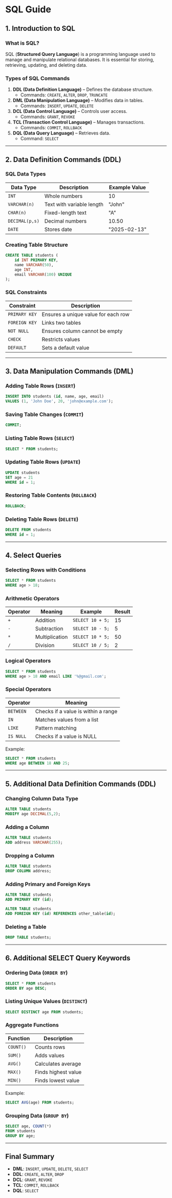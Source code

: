 
# SQL Guide

## 1. Introduction to SQL
### What is SQL?
SQL (**Structured Query Language**) is a programming language used to manage and manipulate relational databases. It is essential for storing, retrieving, updating, and deleting data.

### Types of SQL Commands
1. **DDL (Data Definition Language)** – Defines the database structure.
   - Commands: `CREATE`, `ALTER`, `DROP`, `TRUNCATE`
2. **DML (Data Manipulation Language)** – Modifies data in tables.
   - Commands: `INSERT`, `UPDATE`, `DELETE`
3. **DCL (Data Control Language)** – Controls user access.
   - Commands: `GRANT`, `REVOKE`
4. **TCL (Transaction Control Language)** – Manages transactions.
   - Commands: `COMMIT`, `ROLLBACK`
5. **DQL (Data Query Language)** – Retrieves data.
   - Command: `SELECT`

---

## 2. Data Definition Commands (DDL)
### SQL Data Types

| Data Type      | Description                     | Example Value |
|---------------|---------------------------------|--------------|
| `INT`         | Whole numbers                  | 10           |
| `VARCHAR(n)`  | Text with variable length      | "John"       |
| `CHAR(n)`     | Fixed-length text              | "A"          |
| `DECIMAL(p,s)`| Decimal numbers                | 10.50        |
| `DATE`        | Stores date                    | "2025-02-13" |

### Creating Table Structure
```sql
CREATE TABLE students (
    id INT PRIMARY KEY,
    name VARCHAR(50),
    age INT,
    email VARCHAR(100) UNIQUE
);
```

### SQL Constraints

| Constraint    | Description                              |
|--------------|------------------------------------------|
| `PRIMARY KEY` | Ensures a unique value for each row     |
| `FOREIGN KEY` | Links two tables                        |
| `NOT NULL`    | Ensures column cannot be empty          |
| `CHECK`       | Restricts values                        |
| `DEFAULT`     | Sets a default value                    |

---

## 3. Data Manipulation Commands (DML)
### Adding Table Rows (`INSERT`)
```sql
INSERT INTO students (id, name, age, email)
VALUES (1, 'John Doe', 20, 'john@example.com');
```

### Saving Table Changes (`COMMIT`)
```sql
COMMIT;
```

### Listing Table Rows (`SELECT`)
```sql
SELECT * FROM students;
```

### Updating Table Rows (`UPDATE`)
```sql
UPDATE students
SET age = 21
WHERE id = 1;
```

### Restoring Table Contents (`ROLLBACK`)
```sql
ROLLBACK;
```

### Deleting Table Rows (`DELETE`)
```sql
DELETE FROM students
WHERE id = 1;
```

---

## 4. Select Queries
### Selecting Rows with Conditions
```sql
SELECT * FROM students
WHERE age > 18;
```

### Arithmetic Operators
| Operator | Meaning       | Example            | Result |
|----------|--------------|--------------------|--------|
| `+`      | Addition     | `SELECT 10 + 5;`  | 15     |
| `-`      | Subtraction  | `SELECT 10 - 5;`  | 5      |
| `*`      | Multiplication | `SELECT 10 * 5;`  | 50     |
| `/`      | Division     | `SELECT 10 / 5;`  | 2      |

### Logical Operators
```sql
SELECT * FROM students
WHERE age > 18 AND email LIKE '%@gmail.com';
```

### Special Operators
| Operator  | Meaning |
|-----------|---------|
| `BETWEEN` | Checks if a value is within a range |
| `IN`      | Matches values from a list |
| `LIKE`    | Pattern matching |
| `IS NULL` | Checks if a value is NULL |

Example:
```sql
SELECT * FROM students
WHERE age BETWEEN 18 AND 25;
```

---

## 5. Additional Data Definition Commands (DDL)
### Changing Column Data Type
```sql
ALTER TABLE students
MODIFY age DECIMAL(5,2);
```

### Adding a Column
```sql
ALTER TABLE students
ADD address VARCHAR(255);
```

### Dropping a Column
```sql
ALTER TABLE students
DROP COLUMN address;
```

### Adding Primary and Foreign Keys
```sql
ALTER TABLE students
ADD PRIMARY KEY (id);
```
```sql
ALTER TABLE students
ADD FOREIGN KEY (id) REFERENCES other_table(id);
```

### Deleting a Table
```sql
DROP TABLE students;
```

---

## 6. Additional SELECT Query Keywords
### Ordering Data (`ORDER BY`)
```sql
SELECT * FROM students
ORDER BY age DESC;
```

### Listing Unique Values (`DISTINCT`)
```sql
SELECT DISTINCT age FROM students;
```

### Aggregate Functions
| Function | Description |
|----------|------------|
| `COUNT()` | Counts rows |
| `SUM()` | Adds values |
| `AVG()` | Calculates average |
| `MAX()` | Finds highest value |
| `MIN()` | Finds lowest value |

Example:
```sql
SELECT AVG(age) FROM students;
```

### Grouping Data (`GROUP BY`)
```sql
SELECT age, COUNT(*)
FROM students
GROUP BY age;
```

---

## Final Summary
- **DML**: `INSERT`, `UPDATE`, `DELETE`, `SELECT`
- **DDL**: `CREATE`, `ALTER`, `DROP`
- **DCL**: `GRANT`, `REVOKE`
- **TCL**: `COMMIT`, `ROLLBACK`
- **DQL**: `SELECT`


